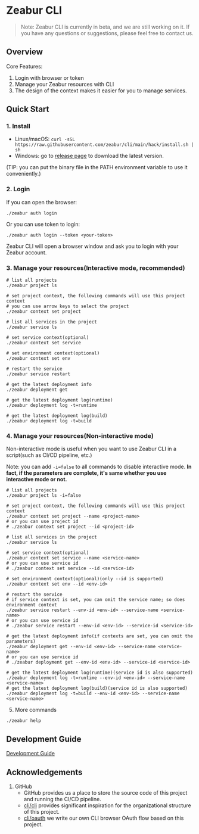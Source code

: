 # Zeabur CLI

> Note: Zeabur CLI is currently in beta, and we are still working on it. If you have any questions or suggestions, please feel free to contact us.

## Overview

Core Features:

1. Login with browser or token
2. Manage your Zeabur resources with CLI
3. The design of the context makes it easier for you to manage services.

## Quick Start

### 1. Install

* Linux/macOS: `curl -sSL https://raw.githubusercontent.com/zeabur/cli/main/hack/install.sh | sh`
* Windows: go to [release page](https://github.com/zeabur/cli/releases) to download the latest version.

(TIP: you can put the binary file in the PATH environment variable to use it conveniently.)

### 2. Login

If you can open the browser:
```shell
./zeabur auth login
```

Or you can use token to login:
```shell
./zeabur auth login --token <your-token>
```

Zeabur CLI will open a browser window and ask you to login with your Zeabur account.

### 3. Manage your resources(Interactive mode, recommended)

```shell
# list all projects
./zeabur project ls

# set project context, the following commands will use this project context
# you can use arrow keys to select the project
./zeabur context set project

# list all services in the project
./zeabur service ls

# set service context(optional)
./zeabur context set service

# set environment context(optional)
./zeabur context set env

# restart the service
./zeabur service restart

# get the latest deployment info
./zeabur deployment get

# get the latest deployment log(runtime)
./zeabur deployment log -t=runtime

# get the latest deployment log(build)
./zeabur deployment log -t=build
```

### 4. Manage your resources(Non-interactive mode)

Non-interactive mode is useful when you want to use Zeabur CLI in a script(such as CI/CD pipeline, etc.)

Note: you can add `-i=false` to all commands to disable interactive mode. 
**In fact, if the parameters are complete, it's same whether you use interactive mode or not.**

```shell
# list all projects
./zeabur project ls -i=false

# set project context, the following commands will use this project context
./zeabur context set project --name <project-name>
# or you can use project id
# ./zeabur context set project --id <project-id>

# list all services in the project
./zeabur service ls

# set service context(optional)
./zeabur context set service --name <service-name>
# or you can use service id
# ./zeabur context set service --id <service-id>

# set environment context(optional)(only --id is supported)
./zeabur context set env --id <env-id>

# restart the service
# if service context is set, you can omit the service name; so does environment context
./zeabur service restart --env-id <env-id> --service-name <service-name>
# or you can use service id
# ./zeabur service restart --env-id <env-id> --service-id <service-id>

# get the latest deployment info(if contexts are set, you can omit the parameters)
./zeabur deployment get --env-id <env-id> --service-name <service-name>
# or you can use service id
# ./zeabur deployment get --env-id <env-id> --service-id <service-id>

# get the latest deployment log(runtime)(service id is also supported)
./zeabur deployment log -t=runtime --env-id <env-id> --service-name <service-name>
# get the latest deployment log(build)(service id is also supported)
./zeabur deployment log -t=build --env-id <env-id> --service-name <service-name>
```

5. More commands

```shell
./zeabur help 
```

## Development Guide

[Development Guide](docs/development_guide.md)

## Acknowledgements

1. GitHub
    * GitHub provides us a place to store the source code of this project and running the CI/CD pipeline.
    * [cli/cli](https://github.com/cli/cli) provides significant inspiration for the organizational structure of this project.
    * [cli/oauth](https://github.com/cli/oauth) we write our own CLI browser OAuth flow based on this project.
